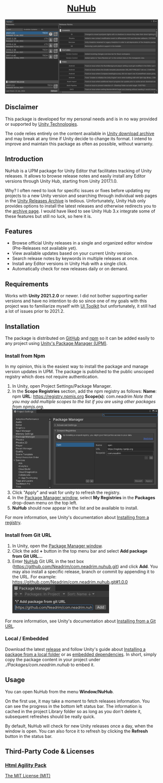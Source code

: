 <h1 align="center">
    <a href="https://github.com/Neadrim/com.neadrim.nuhub">
        NuHub
    </a>
</h1>

![](Documentation~/Images/NuHubPreview.png?raw=true)

## Disclaimer

This package is developed for my personal needs and is in no way provided or supported by [Unity Technologies](https://unity.com/).

The code relies entirely on the content available in [Unity download archive](https://unity3d.com/get-unity/download/archive) and may break at any time if Unity decide to change its format. I intend to improve and maintain this package as often as possible, without warranty.

## Introduction

NuHub is a UPM package for Unity Editor that facilitates tracking of Unity releases. It allows to browse release notes and easily install any Editor versions through Unity Hub, starting from Unity 2017.1.0.

Why? I often need to look for specific issues or fixes before updating my projects to a new Unity version and searching through individual web pages in the [Unity Releases Archive](https://unity3d.com/get-unity/download/archive) is tedious. Unfortunately, Unity Hub only provides options to install the latest releases and otherwise redirects you to the [archive page](https://unity3d.com/get-unity/download/archive). I would have liked to see Unity Hub 3.x integrate some of these features but still no luck, so here it is.

## Features

- Browse official Unity releases in a single and organized editor window (Pre-Releases not available yet).
- View available updates based on your current Unity version.
- Search release notes by keywords in multiple releases at once.
- Install any Editor versions in Unity Hub with a single click.
- Automatically check for new releases daily or on demand.

## Requirements

Works with **Unity 2021.2.0** or newer.
I did not bother supporting earlier versions and have no intention to do so since one of my goals with this project was to familiarize myself with [UI Toolkit](https://docs.unity3d.com/2021.2/Documentation/Manual/UIElements.html) but unfortunately, it still had a lot of issues prior to 2021.2.

## Installation

The package is distributed on [GitHub]() and [npm](https://www.npmjs.com/) so it can be added easily to any project using [Unity's Package Manager (UPM)](https://docs.unity3d.com/2021.2/Documentation/Manual/Packages.html).

### Install from Npm

In my opinion, this is the easiest way to install the package and manage version updates in UPM. The package is published to the public unscoped registry which does not require authentication.

1. In Unity, open Project Settings/Package Manager.
2. In the **Scope Registries** section, add the npm registry as follows:
**Name**: npm
**URL**: https://registry.npmjs.org
**Scope(s)**: com.neadrim
*Note that you may add multiple scopes to the list if you are using other packages from npmjs.org.*
![](Documentation~/Images/NpmScopeSettings.png?raw=true)
3. Click "Apply" and wait for unity to refresh the registry.
4. In the [Package Manager window](https://docs.unity3d.com/2021.2/Documentation/Manual/upm-ui.html), select **My Registries** in the **Packages** drop-down menu on the top left.
5. **NuHub** should now appear in the list and be available to install.

For more information, see Unity's documentation about [Installing from a registry](https://docs.unity3d.com/2021.2/Documentation/Manual/upm-ui-install.html).

### Install from Git URL

1. In Unity, open the [Package Manager window](https://docs.unity3d.com/2021.2/Documentation/Manual/upm-ui.html).
2. Click the add **+** button in the top menu bar and select **Add package from Git URL...**
3. Enter [NuHub](https://github.com/Neadrim/com.neadrim.nuhub) Git URL in the text box (https://github.com/Neadrim/com.neadrim.nuhub.git) and click **Add**.
You may also install a specific release, branch or commit by appending it to the URL.
For example: https://github.com/Neadrim/com.neadrim.nuhub.git#1.0.0
![](Documentation~/Images/GitHubSettings.png?raw=true)

For more information, see Unity's documentation about [Installing from a Git URL](https://docs.unity3d.com/2021.2/Documentation/Manual/upm-ui-giturl.html).

### Local / Embedded

Download the latest [release](https://github.com/Neadrim/com.neadrim.nuhub/releases) and follow Unity's guide about [Installing a package from a local folder](https://docs.unity3d.com/2021.2/Documentation/Manual/upm-ui-local.html) or as [embedded dependencies](https://docs.unity3d.com/2021.2/Documentation/Manual/upm-embed.html). In short, simply copy the package content in your project under *./Packages/com.neadrim.nuhub* to embed it.

## Usage

You can open NuHub from the menu **Window/NuHub**.

On the first use, it may take a moment to fetch releases information. You can see the progress in the bottom left status bar. The information is cached in the project Library folder so as long as you don't delete it, subsequent refreshes should be really quick.

By default, NuHub will check for new Unity releases once a day, when the window is open. You can also force it to refresh by clicking the **Refresh** button in the status bar.

## Third-Party Code & Licenses

### [Html Agility Pack](https://github.com/zzzprojects/html-agility-pack)

[The MIT License (MIT)](Editor/lib/htmlagilitypack/LICENSE.md)